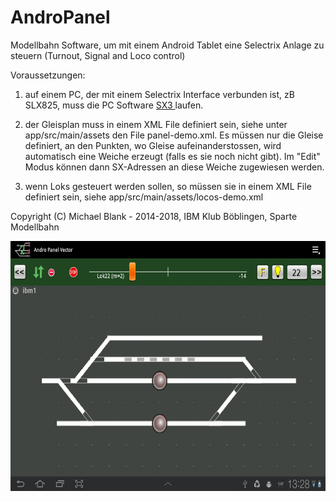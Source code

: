 # AndroPanel
Modellbahn Software, um mit einem Android Tablet eine Selectrix Anlage zu steuern (Turnout, Signal and Loco control)

Voraussetzungen:

1. auf einem PC, der mit einem Selectrix Interface verbunden ist, zB SLX825, muss die PC Software  <a href="http://www.ocale.net/sx3" target="_blank"> SX3 </a> laufen.

2. der Gleisplan muss in einem XML File definiert sein, siehe unter app/src/main/assets den File panel-demo.xml. Es müssen nur die Gleise definiert, an den Punkten, wo Gleise aufeinanderstossen, wird automatisch eine Weiche erzeugt (falls es sie noch nicht gibt). Im "Edit" Modus können dann SX-Adressen an diese Weiche zugewiesen werden.

3. wenn Loks gesteuert werden sollen, so müssen sie in einem XML File definiert sein, siehe app/src/main/assets/locos-demo.xml 

Copyright (C) Michael Blank - 2014-2018, IBM Klub Böblingen, Sparte Modellbahn

<p align="center">
  <img src="https://github.com/michael71/AndroPanel/blob/master/andropanel1.jpg" width="640" height="400"/>
</p>

